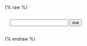 {% raw %}
<style>
#main {
  padding: 1rem;
}
#answer {
  margin-top: 1rem;
}
.miso-citation-tooltip .title {
  display: -webkit-box;
  -webkit-box-orient: vertical;
  -webkit-line-clamp: 2;
  font-weight: 600;
  width: max-content;
  max-width: 12rem;
  overflow: hidden;
  text-overflow: ellipsis;
}
.miso-citation-tooltip .date {
  display: block;
  margin-top: 0.5em;
}
</style>
<div id="main">
  <div id="search-control" class="input-group">
    <input id="input" type="text" class="form-control">
    <button id="submit" class="btn btn-outline-secondary" type="button">Ask</button>
  </div>
  <div id="answer"></div>
</div>
{% endraw %}
